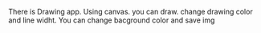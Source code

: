 There is Drawing app. Using canvas. 
you can draw. change drawing color and line widht. You can change bacground color and save img
